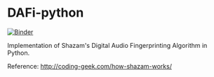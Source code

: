 # DAFi-python
[![Binder](https://mybinder.org/badge_logo.svg)](https://mybinder.org/v2/gh/Aditya-ds-1806/DAFi-python/HEAD?labpath=index.ipynb)

Implementation of Shazam's Digital Audio Fingerprinting Algorithm in Python.

Reference: http://coding-geek.com/how-shazam-works/
